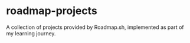 # roadmap-projects
A collection of projects provided by Roadmap.sh, implemented as part of my learning journey.
